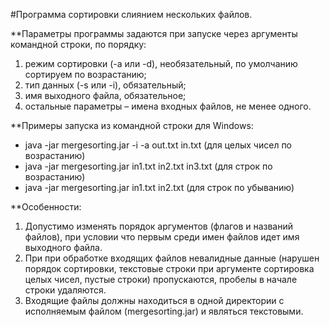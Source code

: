 #Программа сортировки слиянием нескольких файлов.

**Параметры программы задаются при запуске через аргументы командной строки, по порядку:
1. режим сортировки (-a или -d), необязательный, по умолчанию сортируем по возрастанию;
1. тип данных (-s или -i), обязательный;
1. имя выходного файла, обязательное;
1. остальные параметры – имена входных файлов, не менее одного.

**Примеры запуска из командной строки для Windows:
* java -jar mergesorting.jar -i -a out.txt in.txt (для целых чисел по возрастанию)
* java -jar mergesorting.jar in1.txt in2.txt in3.txt (для строк по возрастанию)
* java -jar mergesorting.jar in1.txt in2.txt (для строк по убыванию)

**Особенности:
1. Допустимо изменять порядок аргументов (флагов и названий файлов), при условии что первым среди имен файлов идет имя выходного файла.
1. При при обработке входящих файлов невалидные данные (нарушен порядок сортировки, текстовые строки при аргументе сортировка целых чисел, пустые строки) пропускаются, пробелы в начале строки удаляются.
1. Входящие файлы должны находиться в одной директории с исполняемым файлом (mergesorting.jar) и являться текстовыми. 

